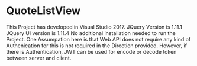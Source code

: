 # QuoteListView
This Project has developed in Visual Studio 2017.
JQuery Version is 1.11.1
JQuery UI version is 1.11.4
No additional installation needed to run the Project.
One Assumpation here is that Web API does not require any kind of Authenication for this is not required in the Direction provided. However, if there is Authentication, JWT can be used for encode or decode token between server and client.
